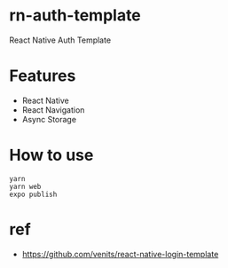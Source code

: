# rn-auth-template

React Native Auth Template

# Features

* React Native
* React Navigation
* Async Storage

# How to use

```
yarn
yarn web
expo publish
```

# ref

* https://github.com/venits/react-native-login-template

